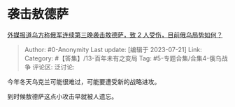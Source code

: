 # 袭击敖德萨
[外媒报道乌方称俄军连续第三晚袭击敖德萨，致 2 人受伤，目前俄乌局势如何？](https://www.zhihu.com/question/613130815/answer/3128909022)

> Author: #0-Anonymity
> Last update: [编辑于 2023-07-21]
> Link:
> Category: #【答集】/13-百年未有之变局
> Tag: #5-专题合集/合集4-俄乌战争
> 评论区:
> 泛讨论:

今年冬天乌克兰可能很难过，可能要遭受新的战略进攻。

到时候敖德萨这点小攻击早就被人遗忘。
